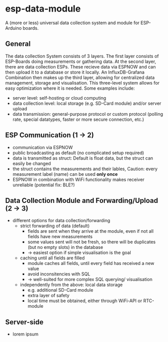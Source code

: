 # esp-data-module
A (more or less) universal data collection system and module for ESP-Arduino boards.


## General
The data collection System consists of 3 layers. The first layer consists of ESP-Boards doing measurements or gathering data. At the second layer, there are data collection ESPs. These recieve data via ESPNOW and can then upload it to a database or store it locally. An InfluxDB-Grafana Combination then makes up the third layer, allowing for centralized data management, storage and visualisation.
This three-level system allows for easy optimization where it is needed. Some examples include:
- server level: self-hosting or cloud computing
- data collection level: local storage (e.g. SD-Card module) and/or server upload
- data transmission: general-purpose protocol or custom protocol (polling rate, special datatypes, faster or more secure connection, etc.)


## ESP Communication (1 -> 2)
- communication via ESPNOW
- public broadcasting as default (no complicated setup required)
- data is transmitted as struct: Default is float data, but the struct can easily be changed
- the struct contains the measurements and their lables, Caution: every measurement label (name) can be used **only once**
- ESPNOW in combination with WiFi functionality makes receiver unreliable (potential fix: BLE?)

## Data Collection Module and Forwarding/Upload (2 -> 3)
- different options for data collection/forwarding
    - strict forwarding of data (default)
        - fields are sent when they arrive at the module, even if not all fields have new measurements
        - some values sent will not be fresh, so there will be duplicates (but no empty slots) in the database
        - -> easiest option if simple visualisation is the goal
    - caching until all fields are filled
        - module caches all fields, until every field has received a new value
        - avoid inconsitencies with SQL
        - -> well-suited for more complex SQL querying/ visualisation
    - independently from the above: local data storage
        - e.g. additional SD-Card module
        - extra layer of safety
        - local time must be obtained, either through WiFi-API or RTC-module
        

## Server-side
- lorem ipsum
